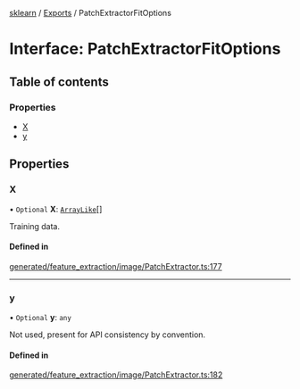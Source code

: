 [sklearn](../readme.md) / [Exports](../modules.md) / PatchExtractorFitOptions

# Interface: PatchExtractorFitOptions

## Table of contents

### Properties

- [X](PatchExtractorFitOptions.md#x)
- [y](PatchExtractorFitOptions.md#y)

## Properties

### X

• `Optional` **X**: [`ArrayLike`](../modules.md#arraylike)[]

Training data.

#### Defined in

[generated/feature_extraction/image/PatchExtractor.ts:177](https://github.com/transitive-bullshit/scikit-learn-ts/blob/367336a/packages/sklearn/src/generated/feature_extraction/image/PatchExtractor.ts#L177)

___

### y

• `Optional` **y**: `any`

Not used, present for API consistency by convention.

#### Defined in

[generated/feature_extraction/image/PatchExtractor.ts:182](https://github.com/transitive-bullshit/scikit-learn-ts/blob/367336a/packages/sklearn/src/generated/feature_extraction/image/PatchExtractor.ts#L182)
